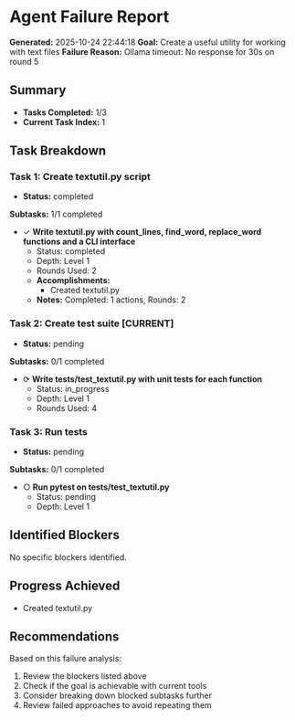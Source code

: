 # Agent Failure Report

**Generated:** 2025-10-24 22:44:18
**Goal:** Create a useful utility for working with text files
**Failure Reason:** Ollama timeout: No response for 30s on round 5

## Summary

- **Tasks Completed:** 1/3
- **Current Task Index:** 1

## Task Breakdown

### Task 1: Create textutil.py script 

- **Status:** completed

**Subtasks:** 1/1 completed

- ✓ **Write textutil.py with count_lines, find_word, replace_word functions and a CLI interface**
  - Status: completed
  - Depth: Level 1
  - Rounds Used: 2
  - **Accomplishments:**
    - Created textutil.py
  - **Notes:** Completed: 1 actions, Rounds: 2


### Task 2: Create test suite **[CURRENT]**

- **Status:** pending

**Subtasks:** 0/1 completed

- ⟳ **Write tests/test_textutil.py with unit tests for each function**
  - Status: in_progress
  - Depth: Level 1
  - Rounds Used: 4


### Task 3: Run tests 

- **Status:** pending

**Subtasks:** 0/1 completed

- ○ **Run pytest on tests/test_textutil.py**
  - Status: pending
  - Depth: Level 1


## Identified Blockers

No specific blockers identified.

## Progress Achieved

- Created textutil.py

## Recommendations

Based on this failure analysis:
1. Review the blockers listed above
2. Check if the goal is achievable with current tools
3. Consider breaking down blocked subtasks further
4. Review failed approaches to avoid repeating them
